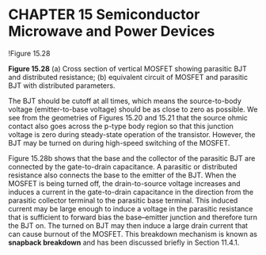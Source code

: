 # CHAPTER 15 Semiconductor Microwave and Power Devices

!Figure 15.28

**Figure 15.28** (a) Cross section of vertical MOSFET showing parasitic BJT and distributed resistance; (b) equivalent circuit of MOSFET and parasitic BJT with distributed parameters.

The BJT should be cutoff at all times, which means the source-to-body voltage (emitter-to-base voltage) should be as close to zero as possible. We see from the geometries of Figures 15.20 and 15.21 that the source ohmic contact also goes across the p-type body region so that this junction voltage is zero during steady-state operation of the transistor. However, the BJT may be turned on during high-speed switching of the MOSFET.

Figure 15.28b shows that the base and the collector of the parasitic BJT are connected by the gate-to-drain capacitance. A parasitic or distributed resistance also connects the base to the emitter of the BJT. When the MOSFET is being turned off, the drain-to-source voltage increases and induces a current in the gate-to-drain capacitance in the direction from the parasitic collector terminal to the parasitic base terminal. This induced current may be large enough to induce a voltage in the parasitic resistance that is sufficient to forward bias the base–emitter junction and therefore turn the BJT on. The turned on BJT may then induce a large drain current that can cause burnout of the MOSFET. This breakdown mechanism is known as **snapback breakdown** and has been discussed briefly in Section 11.4.1.